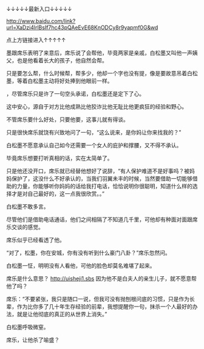 ↓↓↓↓↓最新入口↓↓↓↓↓


http://www.baidu.com/link?url=XaDzi4lrlBsIf7hc43pQAeEvE68KnODCy8r9yapmf0G&wd


点上方链接进入↑↑↑↑↑

墨跟席乐表明了来意后，席乐说了会帮他，毕竟两家是亲戚，白松墨又叫他一声姨父，也是他看着长大的孩子，他自然会帮。

只是要怎么帮，什么时候帮，帮多少，他却一个字也没有提，像是要故意吊着白松墨，等着白松墨主动将好处捧到他眼前一样。

，尽管席乐只是许了一句空头承诺，白松墨还是定下了心。

这中安心，源自于对方比他成熟比他狡诈比他无耻比他更疯狂的经验和野心。

不管席乐要什么好处，只要他要，这事儿就有得谈。

只是很快席乐就饶有兴致地问了一句，“这么说来，是你妈让你来找我的？”

白松墨不愿意承认自己如今还需要一个女人的庇护和撑腰，又不得不承认。

毕竟席乐想要打听真相的话，实在太简单了。

只是他还没开口，席乐就已经替他想好了说辞，“有人保护难道不是好事吗？被妈妈保护了，这没什么不好承认的，当我们羽翼未丰的时候，当然要借助一切能够借助的力量，你能够听你妈妈的话给我打电话，恰恰说明你很聪明，知道什么样的选择才是对自己最好的，这一点我很欣赏。。”

白松墨不敢多言。

尽管他们是借助电话通话，他们之间相隔了不知道几千里，可他却有种面对面跟席乐交谈的感觉。

席乐似乎已经看透了他。

“对了，松墨，你在安城，你有没有听到什么豪门八卦？”席乐忽然问。

白松墨一怔，明明没有人看他，可他的脸色却莫名难堪了起来。

席乐是什么意思？
http://uisheji1.sbs
因为他不是白夫人的亲生儿子，就不愿意帮他了吗？

席乐：“不要紧张，我只是随口一说，但我可没有抛刨根问底的习惯，只是作为长辈，作为比你多了几十年生存经验的前辈，我想提醒你一句，抹杀一个人最好的办法，就是让他彻底的真正的从世界上消失。”

白松墨呼吸微窒。

席乐，让他杀了喻盛？
